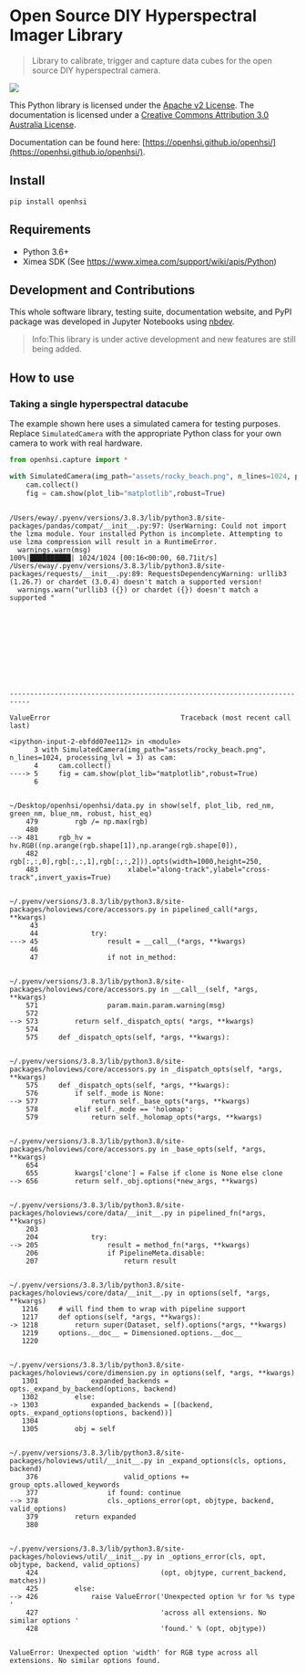 # Open Source DIY Hyperspectral Imager Library
> Library to calibrate, trigger and capture data cubes for the open source DIY hyperspectral camera. 


![](https://github.com/openhsi/openhsi/actions/workflows/main.yml/badge.svg)

This Python library is licensed under the [Apache v2 License](https://www.apache.org/licenses/LICENSE-2.0). The documentation is licensed under a <a rel="license" href="http://creativecommons.org/licenses/by/3.0/au/">Creative Commons Attribution 3.0 Australia License</a>.

Documentation can be found here: [https://openhsi.github.io/openhsi/](https://openhsi.github.io/openhsi/).

## Install

`pip install openhsi`

## Requirements

- Python 3.6+
- Ximea SDK (See https://www.ximea.com/support/wiki/apis/Python)

## Development and Contributions

This whole software library, testing suite, documentation website, and PyPI package was developed in Jupyter Notebooks using [nbdev](https://nbdev.fast.ai/). 
> Info:This library is under active development and new features are still being added. 

## How to use

### Taking a single hyperspectral datacube

The example shown here uses a simulated camera for testing purposes. Replace `SimulatedCamera` with the appropriate Python class for your own camera to work with real hardware. 

```python
from openhsi.capture import *

with SimulatedCamera(img_path="assets/rocky_beach.png", n_lines=1024, processing_lvl = 3) as cam:
    cam.collect()
    fig = cam.show(plot_lib="matplotlib",robust=True)
    
```

    /Users/eway/.pyenv/versions/3.8.3/lib/python3.8/site-packages/pandas/compat/__init__.py:97: UserWarning: Could not import the lzma module. Your installed Python is incomplete. Attempting to use lzma compression will result in a RuntimeError.
      warnings.warn(msg)
    100%|██████████| 1024/1024 [00:16<00:00, 60.71it/s]
    /Users/eway/.pyenv/versions/3.8.3/lib/python3.8/site-packages/requests/__init__.py:89: RequestsDependencyWarning: urllib3 (1.26.7) or chardet (3.0.4) doesn't match a supported version!
      warnings.warn("urllib3 ({}) or chardet ({}) doesn't match a supported "











    ---------------------------------------------------------------------------

    ValueError                                Traceback (most recent call last)

    <ipython-input-2-ebfdd07ee112> in <module>
          3 with SimulatedCamera(img_path="assets/rocky_beach.png", n_lines=1024, processing_lvl = 3) as cam:
          4     cam.collect()
    ----> 5     fig = cam.show(plot_lib="matplotlib",robust=True)
          6 


    ~/Desktop/openhsi/openhsi/data.py in show(self, plot_lib, red_nm, green_nm, blue_nm, robust, hist_eq)
        479         rgb /= np.max(rgb)
        480 
    --> 481     rgb_hv = hv.RGB((np.arange(rgb.shape[1]),np.arange(rgb.shape[0]),
        482                      rgb[:,:,0],rgb[:,:,1],rgb[:,:,2])).opts(width=1000,height=250,
        483                      xlabel="along-track",ylabel="cross-track",invert_yaxis=True)


    ~/.pyenv/versions/3.8.3/lib/python3.8/site-packages/holoviews/core/accessors.py in pipelined_call(*args, **kwargs)
         43 
         44             try:
    ---> 45                 result = __call__(*args, **kwargs)
         46 
         47                 if not in_method:


    ~/.pyenv/versions/3.8.3/lib/python3.8/site-packages/holoviews/core/accessors.py in __call__(self, *args, **kwargs)
        571                 param.main.param.warning(msg)
        572 
    --> 573         return self._dispatch_opts( *args, **kwargs)
        574 
        575     def _dispatch_opts(self, *args, **kwargs):


    ~/.pyenv/versions/3.8.3/lib/python3.8/site-packages/holoviews/core/accessors.py in _dispatch_opts(self, *args, **kwargs)
        575     def _dispatch_opts(self, *args, **kwargs):
        576         if self._mode is None:
    --> 577             return self._base_opts(*args, **kwargs)
        578         elif self._mode == 'holomap':
        579             return self._holomap_opts(*args, **kwargs)


    ~/.pyenv/versions/3.8.3/lib/python3.8/site-packages/holoviews/core/accessors.py in _base_opts(self, *args, **kwargs)
        654 
        655         kwargs['clone'] = False if clone is None else clone
    --> 656         return self._obj.options(*new_args, **kwargs)
    

    ~/.pyenv/versions/3.8.3/lib/python3.8/site-packages/holoviews/core/data/__init__.py in pipelined_fn(*args, **kwargs)
        203 
        204             try:
    --> 205                 result = method_fn(*args, **kwargs)
        206                 if PipelineMeta.disable:
        207                     return result


    ~/.pyenv/versions/3.8.3/lib/python3.8/site-packages/holoviews/core/data/__init__.py in options(self, *args, **kwargs)
       1216     # will find them to wrap with pipeline support
       1217     def options(self, *args, **kwargs):
    -> 1218         return super(Dataset, self).options(*args, **kwargs)
       1219     options.__doc__ = Dimensioned.options.__doc__
       1220 


    ~/.pyenv/versions/3.8.3/lib/python3.8/site-packages/holoviews/core/dimension.py in options(self, *args, **kwargs)
       1301             expanded_backends = opts._expand_by_backend(options, backend)
       1302         else:
    -> 1303             expanded_backends = [(backend, opts._expand_options(options, backend))]
       1304 
       1305         obj = self


    ~/.pyenv/versions/3.8.3/lib/python3.8/site-packages/holoviews/util/__init__.py in _expand_options(cls, options, backend)
        376                     valid_options += group_opts.allowed_keywords
        377                 if found: continue
    --> 378                 cls._options_error(opt, objtype, backend, valid_options)
        379         return expanded
        380 


    ~/.pyenv/versions/3.8.3/lib/python3.8/site-packages/holoviews/util/__init__.py in _options_error(cls, opt, objtype, backend, valid_options)
        424                              (opt, objtype, current_backend, matches))
        425         else:
    --> 426             raise ValueError('Unexpected option %r for %s type '
        427                              'across all extensions. No similar options '
        428                              'found.' % (opt, objtype))


    ValueError: Unexpected option 'width' for RGB type across all extensions. No similar options found.

